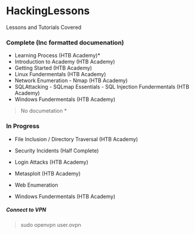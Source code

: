 # HackingLessons
Lessons and Tutorials Covered

### Complete (Inc formatted documenation)  
* Learning Process (HTB Academy)*
* Introduction to Academy (HTB Academy)
* Getting Started (HTB Academy)
* Linux Fundermentals (HTB Academy)
* Network Enumeration - Nmap (HTB Academy)
* SQLAttacking - SQLmap Essentials - SQL Injection Fundermentals (HTB Academy)
* Windows Fundermentals (HTB Academy)   
> No documetation *

### In Progress
* File Inclusion / Directory Traversal (HTB Academy)
* Security Incidents (Half Complete)
* Login Attacks (HTB Academy)
* Metasploit (HTB Academy)

* Web Enumeration
* Windows Fundermentals (HTB Academy)



##### Connect to VPN
> sudo openvpn user.ovpn
